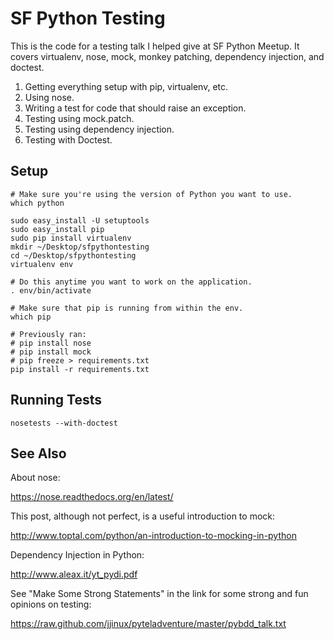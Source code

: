 SF Python Testing
=================

This is the code for a testing talk I helped give at SF Python Meetup. It covers virtualenv, nose,
mock, monkey patching, dependency injection, and doctest.

  1. Getting everything setup with pip, virtualenv, etc.
  2. Using nose.
  3. Writing a test for code that should raise an exception.
  4. Testing using mock.patch.
  5. Testing using dependency injection.
  6. Testing with Doctest.

Setup
-----

    # Make sure you're using the version of Python you want to use.
    which python

    sudo easy_install -U setuptools
    sudo easy_install pip
    sudo pip install virtualenv
    mkdir ~/Desktop/sfpythontesting
    cd ~/Desktop/sfpythontesting
    virtualenv env

    # Do this anytime you want to work on the application.
    . env/bin/activate

    # Make sure that pip is running from within the env.
    which pip

    # Previously ran:
    # pip install nose
    # pip install mock
    # pip freeze > requirements.txt
    pip install -r requirements.txt

Running Tests
-------------

    nosetests --with-doctest

See Also
--------

About nose:

  https://nose.readthedocs.org/en/latest/

This post, although not perfect, is a useful introduction to mock:

  http://www.toptal.com/python/an-introduction-to-mocking-in-python

Dependency Injection in Python:

  http://www.aleax.it/yt_pydi.pdf

See "Make Some Strong Statements" in the link for some strong and fun opinions on testing:

  https://raw.github.com/jjinux/pyteladventure/master/pybdd_talk.txt
